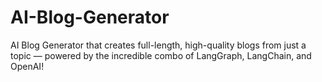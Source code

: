 # AI-Blog-Generator
AI Blog Generator that creates full-length, high-quality blogs from just a topic — powered by the incredible combo of LangGraph, LangChain, and OpenAI!

